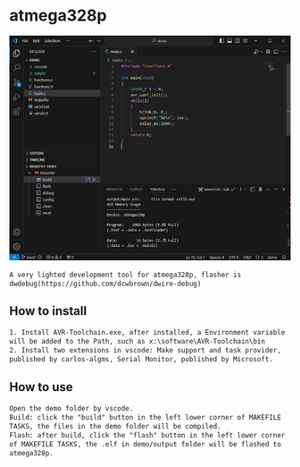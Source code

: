 # atmega328p
![image](screenshot.jpg)

	A very lighted development tool for atmega328p, flasher is dwdebug(https://github.com/dcwbrown/dwire-debug)
	
## How to install
	1. Install AVR-Toolchain.exe, after installed, a Environment variable will be added to the Path, such as x:\software\AVR-Toolchain\bin
	2. Install two extensions in vscode: Make support and task provider, published by carlos-algms, Serial Monitor, published by Microsoft.

## How to use
	Open the demo folder by vscode.
	Build: click the "build" button in the left lower corner of MAKEFILE TASKS, the files in the demo folder will be compiled.
	Flash: after build, click the "flash" button in the left lower corner of MAKEFILE TASKS, the .elf in demo/output folder will be flashed to atmega328p.
	
	
